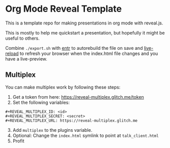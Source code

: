 # Org Mode Reveal Template

This is a template repo for making presentations in org mode with reveal.js.

This is mostly to help me quickstart a presentation, but hopefully it might be useful to others.

Combine `./export.sh` with [entr](https://github.com/eradman/entr) to autorebuild the file on save and [live-reload](https://github.com/blaise-io/live-reload/) to refresh your browser when the index.html file changes and you have a live-preview.

## Multiplex

You can make multiplex work by following these steps:

1) Get a token from here: https://reveal-multiplex.glitch.me/token
2) Set the following variables:
```
#+REVEAL_MULTIPLEX_ID: <id>
#+REVEAL_MULTIPLEX_SECRET: <secret>
#+REVEAL_MULTIPLEX_URL: https://reveal-multiplex.glitch.me
```
3) Add `multiplex` to the plugins variable.
4) Optional: Change the `index.html` symlink to point at `talk_client.html`
5) Profit
